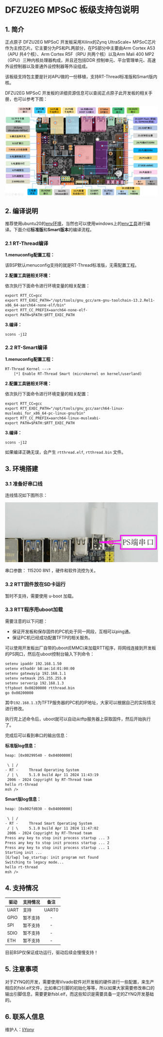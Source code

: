 # DFZU2EG MPSoC 板级支持包说明

## 1. 简介

正点原子 DFZU2EG MPSoC 开发板采用Xilinx的Zynq UltraScale+ MPSoC芯片作为主控芯片。它主要分为PS和PL两部分，在PS部分中主要由Arm Cortex A53（APU 共4个核）、Arm Cortex R5F（RPU 共两个核）以及Arm Mali 400 MP2（GPU）三种内核处理器构成，并且还包括DDR 控制单元、平台管理单元、高速外设控制器以及普通外设控制器等外设组成。

该板级支持包主要是针对APU做的一份移植，支持RT-Thread标准版和Smart版内核。

DFZU2EG MPSoC 开发板的详细资源信息可以查阅正点原子此开发板的相关手册，也可以参考下图：

![2eg_mpsoc_board](figures/2eg_mpsoc_board.png)

## 2. 编译说明

推荐使用ubuntu20的[env环境](https://github.com/RT-Thread/env)，当然也可以使用windows上的[env工具](https://www.rt-thread.org/download.html#download-rt-thread-env-tool)进行编译。下面介绍**标准版**和**Smart版本**的编译流程。

### 2.1 RT-Thread编译

**1.menuconfig配置工程：**

该BSP默认menuconfig支持的就是RT-Thread标准版，无需配置工程。

**2.配置工具链相关环境：**

依次执行下面命令进行环境变量的相关配置：

```shell
export RTT_CC=gcc
export RTT_EXEC_PATH="/opt/tools/gnu_gcc/arm-gnu-toolchain-13.2.Rel1-x86_64-aarch64-none-elf/bin"
export RTT_CC_PREFIX=aarch64-none-elf-
export PATH=$PATH:$RTT_EXEC_PATH
```

**3.编译：**

```shell
scons -j12
```

### 2.2 RT-Smart编译

**1.menuconfig配置工程：**

```shell
RT-Thread Kernel --->
    [*] Enable RT-Thread Smart (microkernel on kernel/userland)
```

**2.配置工具链相关环境：**

依次执行下面命令进行环境变量的相关配置：

```shell
export RTT_CC=gcc
export RTT_EXEC_PATH="/opt/tools/gnu_gcc/aarch64-linux-musleabi_for_x86_64-pc-linux-gnu/bin"
export RTT_CC_PREFIX=aarch64-linux-musleabi-
export PATH=$PATH:$RTT_EXEC_PATH
```

**3.编译：**

```shell
scons -j12
```

如果编译正确无误，会产生 `rtthread.elf`, `rtthread.bin` 文件。

## 3. 环境搭建

### 3.1 准备好串口线

连线情况如下图所示：

![2eg_mpsoc_uart](figures/2eg_mpsoc_uart.png)

串口参数： 115200 8N1 ，硬件和软件流控为关。

### 3.2 RTT固件放在SD卡运行

暂时不支持，需要使用 u-boot 加载。

### 3.3 RTT程序用uboot加载

需要注意的以下问题：

- 保证开发板和保存固件的PC机处于同一网段，互相可以ping通。
- 保证PC机已经成功配置TFTP的相关服务。

可以使用开发板出厂自带的uboot(EMMC)来加载RTT程序，将网线连接到开发板的PS网口，然后在uboot控制台输入下列命令：

```shell
setenv ipaddr 192.168.1.50
setenv ethaddr b8:ae:1d:01:00:00
setenv gatewayip 192.168.1.1
setenv netmask 255.255.255.0
setenv serverip 192.168.1.3
tftpboot 0x00200000 rtthread.bin
go 0x00200000
```

其中`192.168.1.3`为TFTP服务器的PC机的IP地址，大家可以根据自己的实际情况进行修改。

执行完上述命令后，uboot就可以自动从tftp服务器上获取固件，然后开始执行了。

完成后可以看到串口的输出信息：

**标准版log信息：**

```shell
heap: [0x00299540 - 0x04000000]

 \ | /
- RT -     Thread Operating System
 / | \     5.1.0 build Apr 11 2024 11:43:19
 2006 - 2024 Copyright by RT-Thread team
hello rt-thread
msh />
```

**Smart版log信息：**

```shell
heap: [0x002fd030 - 0x04000000]

 \ | /
- RT -     Thread Smart Operating System
 / | \     5.1.0 build Apr 11 2024 11:47:02
 2006 - 2024 Copyright by RT-Thread team
Press any key to stop init process startup ... 3
Press any key to stop init process startup ... 2
Press any key to stop init process startup ... 1
Starting init ...
[E/lwp] lwp_startup: init program not found
Switching to legacy mode...
hello rt-thread
msh />
```

## 4. 支持情况

| 驱动 | 支持情况  |  备注  |
| ------ | ----  | :------:  |
| UART | 支持 | UART0 |
| GPIO | 暂不支持 | - |
| SPI | 暂不支持 | - |
| SDIO | 暂不支持 | - |
| ETH | 暂不支持 | - |

目前BSP仅保证成功运行，驱动后续会慢慢支持！

## 5. 注意事项

对于ZYNQ的开发，需要使用Vivado软件对开发板的硬件进行一些配置，来生产相应的fsbl.elf文件，比如串口引脚的初始化等等，所以如果大家需要修改串口的输出引脚信息，需要更新fsbl.elf，而这些知识是需要具备一定的ZYNQ开发基础的。

## 6. 联系人信息

维护人：[liYony](https://github.com/liYony)
